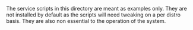 The service scripts in this directory are meant as examples only.
They are not installed by default as the scripts will need tweaking on a
per distro basis. They are also non essential to the operation of the system.
